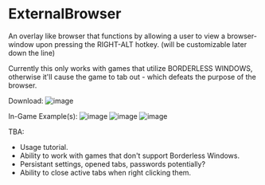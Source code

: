 # ExternalBrowser

An overlay like browser that functions by allowing a user to view a browser-window upon pressing the RIGHT-ALT hotkey. (will be customizable later down the line)

Currently this only works with games that utilize BORDERLESS WINDOWS, otherwise it'll cause the game to tab out - which defeats the purpose of the browser.

Download:
![image](https://github.com/nichxlas98/ExternalBrowser/releases)

In-Game Example(s):
![image](https://i.imgur.com/kNSy50Q.png)
![image](https://i.imgur.com/F29yipk.png)
![image](https://i.imgur.com/GfngiaO.png)


TBA:
- Usage tutorial.
- Ability to work with games that don't support Borderless Windows.
- Persistant settings, opened tabs, passwords potentially?
- Ability to close active tabs when right clicking them.
